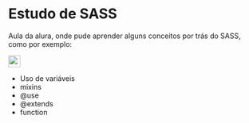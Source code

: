<h1>Estudo de SASS</h1>
<p>Aula da alura, onde pude aprender alguns conceitos por trás do SASS, como por exemplo:</p>
<img width="24" height="24" src="https://img.icons8.com/external-tal-revivo-color-tal-revivo/24/external-sass-a-style-sheet-professional-grade-css-extension-language-logo-color-tal-revivo.png" alt="external-sass-a-style-sheet-professional-grade-css-extension-language-logo-color-tal-revivo"/>
<ul>
  <li>Uso de variáveis</li>
  <li>mixins</li>
  <li>@use</li>
  <li>@extends</li>
  <li>function</li>
</ul>
